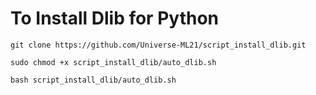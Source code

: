 # To Install Dlib for Python


`git clone https://github.com/Universe-ML21/script_install_dlib.git`

`sudo chmod +x script_install_dlib/auto_dlib.sh`

`bash script_install_dlib/auto_dlib.sh`